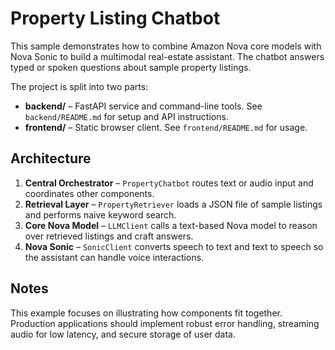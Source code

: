 # Property Listing Chatbot

This sample demonstrates how to combine Amazon Nova core models with Nova Sonic to build a multimodal real-estate assistant. The chatbot answers typed or spoken questions about sample property listings.

The project is split into two parts:

- **backend/** – FastAPI service and command-line tools. See `backend/README.md` for setup and API instructions.
- **frontend/** – Static browser client. See `frontend/README.md` for usage.

## Architecture

1. **Central Orchestrator** – `PropertyChatbot` routes text or audio input and coordinates other components.
2. **Retrieval Layer** – `PropertyRetriever` loads a JSON file of sample listings and performs naive keyword search.
3. **Core Nova Model** – `LLMClient` calls a text-based Nova model to reason over retrieved listings and craft answers.
4. **Nova Sonic** – `SonicClient` converts speech to text and text to speech so the assistant can handle voice interactions.

## Notes

This example focuses on illustrating how components fit together. Production applications should implement robust error handling, streaming audio for low latency, and secure storage of user data.
